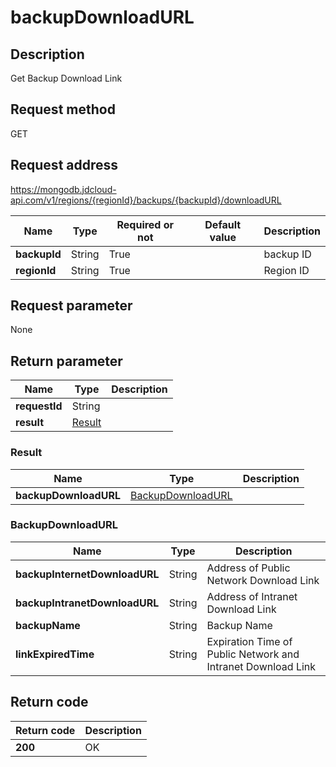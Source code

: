 # backupDownloadURL


## Description
Get Backup Download Link

## Request method
GET

## Request address
https://mongodb.jdcloud-api.com/v1/regions/{regionId}/backups/{backupId}/downloadURL

|Name|Type|Required or not|Default value|Description|
|---|---|---|---|---|
|**backupId**|String|True||backup ID|
|**regionId**|String|True||Region ID|

## Request parameter
None


## Return parameter
|Name|Type|Description|
|---|---|---|
|**requestId**|String||
|**result**|[Result](##Result)||


### <a name="Result">Result</a>
|Name|Type|Description|
|---|---|---|
|**backupDownloadURL**|[BackupDownloadURL](##BackupDownloadURL)||
### <a name="BackupDownloadURL">BackupDownloadURL</a>
|Name|Type|Description|
|---|---|---|
|**backupInternetDownloadURL**|String|Address of Public Network Download Link|
|**backupIntranetDownloadURL**|String|Address of Intranet Download Link|
|**backupName**|String|Backup Name|
|**linkExpiredTime**|String|Expiration Time of Public Network and Intranet Download Link|

## Return code
|Return code|Description|
|---|---|
|**200**|OK|
